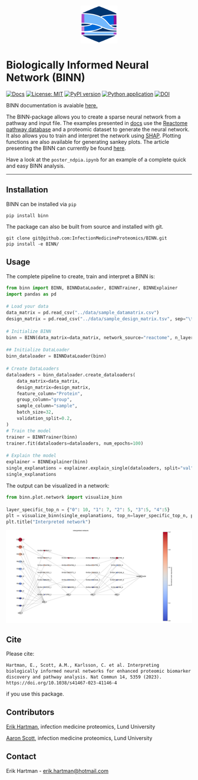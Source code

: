 <p align="center">
    <img src="docs/img/logo.png", width="100" />
<p>

# Biologically Informed Neural Network (BINN)

[![Docs](https://github.com/InfectionMedicineProteomics/BINN/actions/workflows/pages/pages-build-deployment/badge.svg)](https://github.com/InfectionMedicineProteomics/BINN/actions/workflows/pages/pages-build-deployment)
[![License: MIT](https://img.shields.io/badge/License-MIT-yellow.svg)](https://opensource.org/licenses/MIT)
[![PyPI version](https://badge.fury.io/py/binn.svg)](https://badge.fury.io/py/binn)
[![Python application](https://github.com/InfectionMedicineProteomics/BINN/actions/workflows/python-app.yml/badge.svg)](https://github.com/InfectionMedicineProteomics/BINN/actions/workflows/python-app.yml)
[![DOI](https://zenodo.org/badge/535627233.svg)](https://zenodo.org/badge/latestdoi/535627233)

BINN documentation is avaiable [here.](https://infectionmedicineproteomics.github.io/BINN/)

The BINN-package allows you to create a sparse neural network from a pathway and input file. The examples presented in [docs](<(https://infectionmedicineproteomics.github.io/BINN/)>) use the [Reactome pathway database](https://reactome.org/) and a proteomic dataset to generate the neural network. It also allows you to train and interpret the network using [SHAP](https://github.com/slundberg/shap). Plotting functions are also available for generating sankey plots. The article presenting the BINN can currently be found [here](https://doi.org/10.1038/s41467-023-41146-4).

Have a look at the ```poster_ndpia.ipynb``` for an example of a complete quick and easy BINN analysis.

---

## Installation

BINN can be installed via `pip`

```
pip install binn
```

The package can also be built from source and installed with git.

```
git clone git@github.com:InfectionMedicineProteomics/BINN.git
pip install -e BINN/
```

## Usage

The complete pipeline to create, train and interpret a BINN is:

```py
from binn import BINN, BINNDataLoader, BINNTrainer, BINNExplainer
import pandas as pd

# Load your data
data_matrix = pd.read_csv("../data/sample_datamatrix.csv")
design_matrix = pd.read_csv("../data/sample_design_matrix.tsv", sep="\t")

# Initialize BINN
binn = BINN(data_matrix=data_matrix, network_source="reactome", n_layers=4, dropout=0.2)

## Initialize DataLoader
binn_dataloader = BINNDataLoader(binn)

# Create DataLoaders
dataloaders = binn_dataloader.create_dataloaders(
    data_matrix=data_matrix,
    design_matrix=design_matrix,
    feature_column="Protein",
    group_column="group",
    sample_column="sample",
    batch_size=32,
    validation_split=0.2,
)
# Train the model
trainer = BINNTrainer(binn)
trainer.fit(dataloaders=dataloaders, num_epochs=100)

# Explain the model
explainer = BINNExplainer(binn)
single_explanations = explainer.explain_single(dataloaders, split="val", normalization_method="subgraph")
single_explanations
```

The output can be visualized in a network:

```py
from binn.plot.network import visualize_binn

layer_specific_top_n = {"0": 10, "1": 7, "2": 5, "3":5, "4":5}
plt = visualize_binn(single_explanations, top_n=layer_specific_top_n, plot_size=(20,10), sink_node_size=500, node_size_scaling = 200, edge_width=1,  node_cmap="coolwarm")
plt.title("Interpreted network")
```

![vis](docs/img/interpreted_binn.png)


## Cite 
Please cite: 

```
Hartman, E., Scott, A.M., Karlsson, C. et al. Interpreting biologically informed neural networks for enhanced proteomic biomarker discovery and pathway analysis. Nat Commun 14, 5359 (2023). https://doi.org/10.1038/s41467-023-41146-4
```

if you use this package.

## Contributors

[Erik Hartman](https://orcid.org/0000-0001-9997-2405), infection medicine proteomics, Lund University

[Aaron Scott](https://orcid.org/0000-0002-2391-6914), infection medicine proteomics, Lund University

## Contact

Erik Hartman - erik.hartman@hotmail.com
